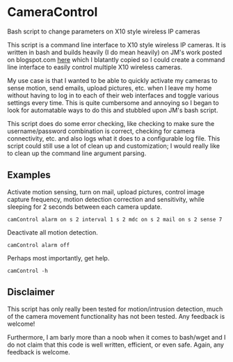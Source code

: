 CameraControl
=============

Bash script to change parameters on X10 style wireless IP cameras

This script is a command line interface to X10 style wireless IP cameras. It is
written in bash and builds heavily (I do mean heavily) on JM's work posted on
blogspot.com
[here](http://a-more-common-hades.blogspot.com/2011/02/foscam-control-script-etc.html)
which I blatantly copied so I could create a command line interface to easily
control multiple X10 wireless cameras.

My use case is that I wanted to be able to quickly activate my cameras to sense
motion, send emails, upload pictures, etc. when I leave my home without having
to log in to each of their web interfaces and toggle various settings every
time. This is quite cumbersome and annoying so I began to look for automatable
ways to do this and stubbled upon JM's bash script.

This script does do some error checking, like checking to make sure the
username/password combination is correct, checking for camera connectivity,
etc. and also logs what it does to a configurable log file. This script could
still use a lot of clean up and customization; I would really like to clean up
the command line argument parsing.

Examples
--------

Activate motion sensing, turn on mail, upload pictures, control image capture
frequency, motion detection correction and sensitivity, while sleeping for 2
seconds between each camera update.

```
camControl alarm on s 2 interval 1 s 2 mdc on s 2 mail on s 2 sense 7
```

Deactivate all motion detection.

```
camControl alarm off
```

Perhaps most importantly, get help.

```
camControl -h
```

Disclaimer
----------

This script has only really been tested for motion/intrusion detection, much of
the camera movement functionality has not been tested. Any feedback is welcome!

Furthermore, I am barly more than a noob when it comes to bash/wget and I do
not claim that this code is well written, efficient, or even safe. Again, any
feedback is welcome.
